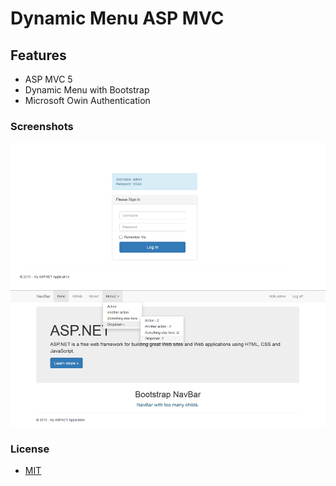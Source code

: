 Dynamic Menu ASP MVC
=====

## Features

- ASP MVC 5
- Dynamic Menu with Bootstrap
- Microsoft Owin Authentication

### Screenshots

![dynamic-menu-screenshot](DynamicMenu/images/screenshot.png)

### License
- [MIT](http://opensource.org/licenses/MIT)


